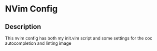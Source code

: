 # NVim Config

## Description
This nvim config has both my init.vim script and some settings for the coc
autocompletion and linting image
